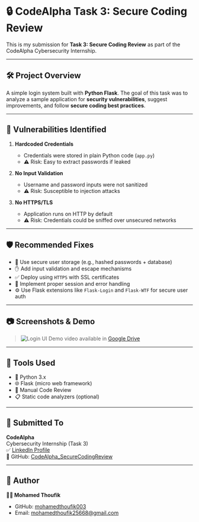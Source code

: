 # 🔒 CodeAlpha Task 3: Secure Coding Review

This is my submission for **Task 3: Secure Coding Review** as part of the CodeAlpha Cybersecurity Internship.

---

## 🛠️ Project Overview

A simple login system built with **Python Flask**. The goal of this task was to analyze a sample application for **security vulnerabilities**, suggest improvements, and follow **secure coding best practices**.

---

## 🚨 Vulnerabilities Identified

1. **Hardcoded Credentials**
   - Credentials were stored in plain Python code (`app.py`)
   - ⚠️ Risk: Easy to extract passwords if leaked

2. **No Input Validation**
   - Username and password inputs were not sanitized
   - ⚠️ Risk: Susceptible to injection attacks

3. **No HTTPS/TLS**
   - Application runs on HTTP by default
   - ⚠️ Risk: Credentials could be sniffed over unsecured networks

---

## 🛡️ Recommended Fixes

- 🔐 Use secure user storage (e.g., hashed passwords + database)
- ✋ Add input validation and escape mechanisms
- ✅ Deploy using `HTTPS` with SSL certificates
- 🔁 Implement proper session and error handling
- ⚙️ Use Flask extensions like `Flask-Login` and `Flask-WTF` for secure user auth

---

## 📷 Screenshots & Demo

> ![Login UI](./screenshots/login_ui.png)
> Demo video available in [Google Drive](https://drive.google.com/your-demo-link)

---

## 🧪 Tools Used

- 🐍 Python 3.x
- 🌐 Flask (micro web framework)
- 🔎 Manual Code Review
- 📋 Static code analyzers (optional)

---

## 💼 Submitted To

**CodeAlpha**  
Cybersecurity Internship (Task 3)  
✅ [LinkedIn Profile](https://www.linkedin.com/in/mohamed-thoufik)  
📁 GitHub: [CodeAlpha_SecureCodingReview](https://github.com/mohamedthoufik003/CodeAlpha_SecureCodingReview)

---

## 🚀 Author

**👨‍💻 Mohamed Thoufik**  
- GitHub: [mohamedthoufik003](https://github.com/mohamedthoufik003)  
- Email: mohamedthoufik25668@gmail.com

